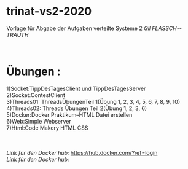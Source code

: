 # trinat-vs2-2020

Vorlage für Abgabe der Aufgaben verteilte Systeme 2 _Gil FLASSCH--TRAUTH_

<br>


<h1> Übungen :</h1>
1)Socket:TippDesTagesClient und TippDesTagesServer<br>
2)Socket:ContestClient<br>
3)Threads01: ThreadsÜbungenTeil 1(Übung 1, 2, 3, 4, 5, 6, 7, 8, 9, 10)<br>
4)Threads02: Threads Übungen Teil 2(Übung 1, 2, 3, 6)<br>
5)Docker:Docker Praktikum–HTML Datei erstellen <br>
6)Web:Simple Webserver<br>
7)Html:Code Makery HTML CSS<br>

<br/><br/>
*Link für den Docker hub:* https://hub.docker.com/?ref=login
<br>
*Link für den Docker hub:*
